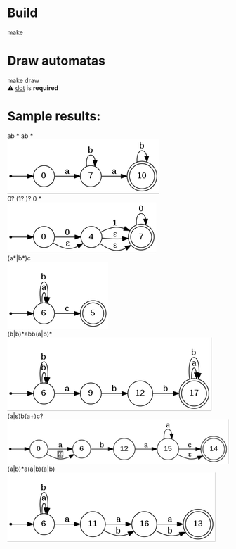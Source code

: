# Build
make

# Draw automatas
make draw<br/>
:warning: <a href="http://www.graphviz.org/">dot</a> is **required**

# Sample results:
ab \* ab \*<br/>
![alt text](https://github.com/JmDeleon2000/compiladores/blob/main/results/graph1.png?raw=true)<br/>
0? (1? )? 0 \*<br/>
![alt text](https://github.com/JmDeleon2000/compiladores/blob/main/results/graph2.png?raw=true)<br/>
(a\*|b\*)c<br/>
![alt text](https://github.com/JmDeleon2000/compiladores/blob/main/results/graph3.png?raw=true)<br/>
(b|b)\*abb(a|b)\*<br/>
![alt text](https://github.com/JmDeleon2000/compiladores/blob/main/results/graph4.png?raw=true)<br/>
(a|ε)b(a+)c?<br/>
![alt text](https://github.com/JmDeleon2000/compiladores/blob/main/results/graph5.png?raw=true)<br/>
(a|b)\*a(a|b)(a|b)<br/>
![alt text](https://github.com/JmDeleon2000/compiladores/blob/main/results/graph6.png?raw=true)
